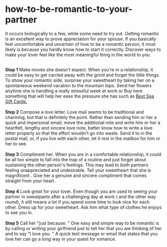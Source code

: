 # how-to-be-romantic-to-your-partner

It occurs biologically to a few, while some need to try out. Getting romantic is an excellent way to prove appreciation for your spouse. If you basically feel uncomfortable and uncertain of how to be a romantic person, it most likely is because you hardly know how to start it correctly. Discover ways to make your lover feel like the most meaningful thing in the world to you. 

<br><strong>Step 1</strong> 
Make moves she doesn't expect. 
When you're in a relationship, it could be easy to get carried away with the grind and forget the little things. To show your romantic side, surprise your sweetheart by taking her on a spontaneous weekend vacation to the mountain tops. Send her flowers anytime she is handling a really stressful week at work or Buy here something that will help her ease the pressure she has such as <a href="https://fleurdelysmedispa.com.au/">Best Spa Gift Cards.</a>
<br><br><strong>Step 2</strong> 
Compose a love letter. 
Love mail seems to be traditional and charming, but that is definitely the point. Rather than sending him or her a quick and impersonal email, move the additional mile and write him or her a heartfelt, lengthy and sincere love note, better know how to write a love letter properly so that the effort wouldn’t go into waste. Send it to in the postal mail, or, if you live with each other, let it rest in the mailbox for him or her to see. 
<br><br><strong>Step 3</strong> 
Compliment her. 
When you are in a comfortable relationship, it could be all too simple to fall into the trap of a routine and just forget about sustaining the other person's feelings. This may lead to both partners feeling unappreciated and undesirable. Tell your sweetheart that she is magnificent . Give her a genuine and sincere compliment that comes straight from your heart. 
<br><br><strong>Step 4</strong> 
Look great for your lover. 
Even though you are used to seeing your partner in sweatpants after a challenging day at work ( and the other way round), it still means a lot if you spend some time to look nice for each other. Dress up for your sweetheart. Ask him what type of clothes he enjoys to see you in. 
<br><br><strong>Step 5</strong> 
Call her "just because. 
" One easy and simple way to be romantic is by calling or writing your girlfriend just to tell her that you are thinking of her and to say "I love you. " A quick text message or email that states that you love her can go a long way in your quest for romance.
